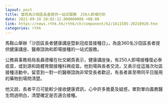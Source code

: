```yaml
---
layout: post
title: 當局為沙田區長者提供一站式服務　250人即場打針
date: 2021-09-20 20:02:12.000000000 +08:00
link: https://news.rthk.hk/rthk/ch/component/k2/1611505-20210920.htm
categories: rthk
---
```


馬鞍山舉辦「沙田區長者健康講座暨新冠疫苗接種日」，為逾360名沙田區長者提供健康講座、醫療諮詢和即場接種的一站式服務。

公務員事務局局長聶德權在社交網頁表示，健康講座後，有250人即場接種復必泰疫苗，或到源和路體育館接種科興疫苗。他到場與長者交流，又表示從這幾次社區接種活動中，留意到一對一的醫療諮詢非常受長者歡迎，有長者甚至帶同平日服用的藥物到場問清楚。

他又說，長者平日可能較少接收健康資訊，心中許多擔憂及疑惑，單對單向義務醫生問過明白，清楚確定是否適合接種。
